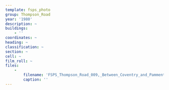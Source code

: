 ```yaml
---
template: fsps_photo
group: Thompson_Road
year: '1980'
description: ~
buildings:
    - ''
coordinates: ~
heading: ~
classification: ~
section: ~
cell: ~
film_roll: ~
files:
    -
        filename: 'FSPS_Thompson_Road_009,_Between_Coventry_and_Pamment,_1-1-B,_1980.png'
        caption: ''
---
```

